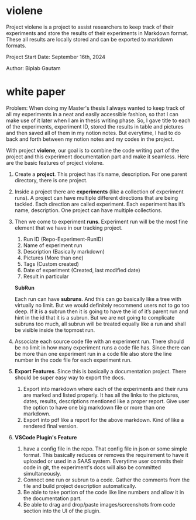 # violene

Project violene is a project to assist researchers to keep track of their experiments and store the results of their experiments in Markdown format. These all results are locally stored and can be exported to markdown formats.

Project Start Date: September 16th, 2024

Author: Biplab Gautam

# white paper

Problem: When doing my Master's thesis I always wanted to keep track of all my experiments in a neat and easily accessible fashion, so that I can make use of it later when I am in thesis writing phase. So, I gave title to each of the experiments, experiment ID, stored the results in table and pictures and then saved all of them in my notion notes. But everytime, I had to do back and forth between my notion notes and my codes in the project.

With project **violene**, our goal is to combine the code writing part of the project and this experiment documentation part and make it seamless. Here are the basic features of project violene.

1. Create a **project**. This project has it’s name, description. For one parent directory, there is one project.
2. Inside a project there are **experiments** (like a collection of experiment runs). A project can have multiple different directions that are being tackled. Each direction are called experiment. Each experiment has it’s name, description. One project can have multiple collections.
3. Then we come to experiment **runs**. Experiment run will be the most fine element that we have in our tracking project.

   1. Run ID (Repo-Experiment-RunID)
   2. Name of experiment run
   3. Description (Basically markdown)
   4. Pictures (More than one)
   5. Tags (Custom created)
   6. Date of experiment (Created, last modified date)
   7. Result in particular

   **SubRun**

   Each run can have **subruns**. And this can go basically like a tree with virtually no limit. But we would definitely recommend users not to go too deep. If it is a subrun then it is going to have the id of it’s parent run and hint in the id that it is a subrun. But we are not going to complicate subruns too much, all subrun will be treated equally like a run and shall be visible inside the topmost run.

4. Associate each source code file with an experiment run. There should be no limit in how many experiment runs a code file has. Since there can be more than one experiment run in a code file also store the line number in the code file for each experiment run.
5. **Export Features**. Since this is basically a documentation project. There should be super easy way to export the docs.
   1. Export into markdown where each of the experiments and their runs are marked and listed properly. It has all the links to the pictures, dates, results, descriptions mentioned like a proper report. Give user the option to have one big markdown file or more than one markdown.
   2. Export into pdf like a report for the above markdown. Kind of like a rendered final version.
6. **VSCode Plugin's Feature**
   1. have a config file in the repo. That config file in json or some simple format. This basically reduces or removes the requirement to have it uploaded or used in a SAAS system. Everytime user commits their code in git, the experiment's docs will also be committed simultaneously.
   2. Connect one run or subrun to a code.
      Gather the comments from the file and build project description automatically.
   3. Be able to take portion of the code like line numbers and allow it in the documentation part.
   4. Be able to drag and drop/paste images/screenshots from code section into the UI of the plugin.
